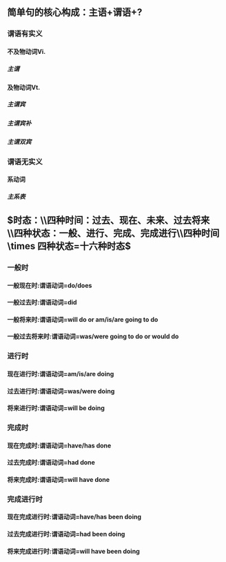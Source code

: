 ## 简单句的核心构成：主语+谓语+?
### 谓语有实义
#### 不及物动词Vi.
##### 主谓
#### 及物动词Vt.
##### 主谓宾
##### 主谓宾补
##### 主谓双宾
### 谓语无实义 
#### 系动词
##### 主系表

## $时态：\\四种时间：过去、现在、未来、过去将来\\四种状态：一般、进行、完成、完成进行\\四种时间 \times 四种状态=十六种时态$
### 一般时
#### 一般现在时:谓语动词=do/does 
#### 一般过去时:谓语动词=did
#### 一般将来时:谓语动词=will do or am/is/are going to do
#### 一般过去将来时:谓语动词=was/were going to do or would do
### 进行时
#### 现在进行时:谓语动词=am/is/are doing 
#### 过去进行时:谓语动词=was/were doing
#### 将来进行时:谓语动词=will be doing
### 完成时
#### 现在完成时:谓语动词=have/has done
#### 过去完成时:谓语动词=had done
#### 将来完成时:谓语动词=will have done 
### 完成进行时
#### 现在完成进行时:谓语动词=have/has been doing
#### 过去完成进行时:谓语动词=had been doing
#### 将来完成进行时:谓语动词=will have been doing